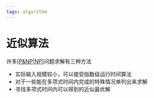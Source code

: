 ```yaml
---
tags: algorithm
---
```

# 近似算法

许多[[P&NP|NP]]问题求解有三种方法

- 实际输入规模较小，可以接受指数级运行时间算法
- 对于一些能在多项式时间内完成的特殊情况单列出来求解
- 寻找多项式时间内可以得到的近似最优解

[//begin]: # "Autogenerated link references for markdown compatibility"
[P&NP|NP]: ../../math/P&NP.md "P&NP"
[//end]: # "Autogenerated link references"
